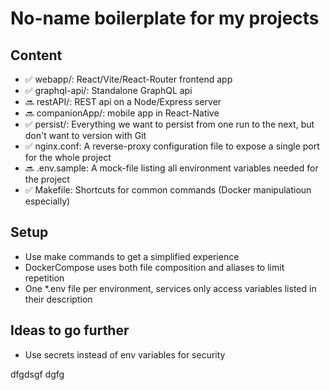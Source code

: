# No-name boilerplate for my projects

## Content

- ✅ webapp/: React/Vite/React-Router frontend app
- ✅ graphql-api/: Standalone GraphQL api
- 🔜 restAPI/: REST api on a Node/Express server
- 🔜 companionApp/: mobile app in React-Native
- ✅ persist/: Everything we want to persist from one run to the next, but don't want to version with Git
- ✅ nginx.conf: A reverse-proxy configuration file to expose a single port for the whole project
- 🔜 .env.sample: A mock-file listing all environment variables needed for the project
- ✅ Makefile: Shortcuts for common commands (Docker manipulatioun especially)

## Setup

- Use make commands to get a simplified experience
- DockerCompose uses both file composition and aliases to limit repetition
- One \*.env file per environment, services only access variables listed in their description

## Ideas to go further

- Use secrets instead of env variables for security

dfgdsgf
dgfg

